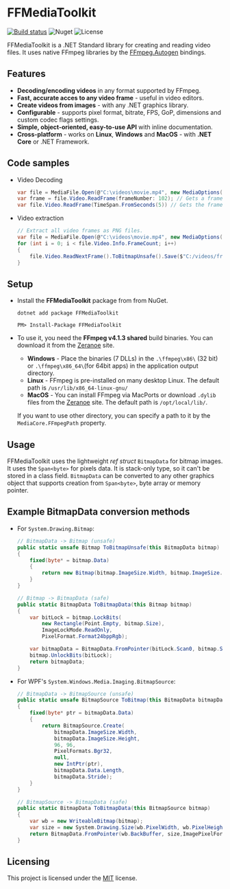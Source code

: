 ﻿
# FFMediaToolkit

[![Build status](https://ci.appveyor.com/api/projects/status/9vaaqchtx1d5nldj?svg=true)](https://ci.appveyor.com/project/radek41/ffmediatoolkit) ![Nuget](https://img.shields.io/nuget/v/FFMediaToolkit.svg)
![License](https://img.shields.io/github/license/radek-k/FFMediaToolkit.svg)

FFMediaToolkit is a .NET Standard library for creating and reading video files. It uses native FFmpeg libraries by the [FFmpeg.Autogen](https://github.com/Ruslan-B/FFmpeg.AutoGen) bindings.

## Features

- **Decoding/encoding videos** in any format supported by FFmpeg.
- **Fast, accurate acces to any video frame** - useful in video editors.
- **Create videos from images** - with any .NET graphics library.
- **Configurable** - supports pixel format, bitrate, FPS, GoP, dimensions and custom codec flags settings.
- **Simple, object-oriented, easy-to-use API** with inline documentation.
- **Cross-platform** - works on **Linux**, **Windows** and **MacOS** - with **.NET Core** or .NET Framework.

## Code samples

- Video Decoding

    ````c#
    var file = MediaFile.Open(@"C:\videos\movie.mp4", new MediaOptions()); // Opens the multimedia file
    var frame = file.Video.ReadFrame(frameNumber: 102); // Gets a frame by its number.
    var file.Video.ReadFrame(TimeSpan.FromSeconds(5)) // Gets the frame at 5th second of the video.
    ````

- Video extraction

    ````c#
    // Extract all video frames as PNG files.
    var file = MediaFile.Open(@"C:\videos\movie.mp4", new MediaOptions());
    for (int i = 0; i < file.Video.Info.FrameCount; i++)
    {
        file.Video.ReadNextFrame().ToBitmapUnsafe().Save($"C:/videos/frame_{i}.png");
    }

    ````

## Setup

- Install the **FFMediaToolkit** package from from NuGet.

    ````shell
    dotnet add package FFMediaToolkit
    ````

    ````Package Manager Console
    PM> Install-Package FFMediaToolkit
    ````

- To use it, you need the **FFmpeg v4.1.3 shared** build binaries. You can download it from the [Zeranoe](https://ffmpeg.zeranoe.com/builds/) site.
    - **Windows** - Place the binaries (7 DLLs) in the `.\ffmpeg\x86\` (32 bit) or `.\ffmpeg\x86_64\`(for 64bit apps) in the application output directory.
    - **Linux** - FFmpeg is pre-installed on many desktop Linux. The default path is `/usr/lib/x86_64-linux-gnu/`
    - **MacOS** - You can install FFmpeg via MacPorts or download `.dylib` files from the [Zeranoe](https://ffmpeg.zeranoe.com/builds/) site. The default path is `/opt/local/lib/`.

    If you want to use other directory, you can specify a path to it by the  `MediaCore.FFmpegPath` property.

## Usage

FFMediaToolkit uses the lightweight *ref struct* `BitmapData` for bitmap images. It uses the `Span<byte>` for pixels data. It is stack-only type, so it can't be stored in a class field. `BitmapData` can be converted to any other graphics object that supports creation from `Span<byte>`, byte array or memory pointer.

## Example BitmapData conversion methods

- For `System.Drawing.Bitmap`:

    ````c#
    // BitmapData -> Bitmap (unsafe)
    public static unsafe Bitmap ToBitmapUnsafe(this BitmapData bitmap)
    {
        fixed(byte* = bitmap.Data)
        {
            return new Bitmap(bitmap.ImageSize.Width, bitmap.ImageSize.Height, bitmap.Stride, PixelFormat.Format24bppRgb, new IntPtr(bitmap.Data));
        }
    }

    // Bitmap -> BitmapData (safe)
    public static BitmapData ToBitmapData(this Bitmap bitmap)
    {
        var bitLock = bitmap.LockBits(
            new Rectangle(Point.Empty, bitmap.Size),
            ImageLockMode.ReadOnly,
            PixelFormat.Format24bppRgb);

        var bitmapData = BitmapData.FromPointer(bitLock.Scan0, bitmap.Size, ImagePixelFormat.BGR24);
        bitmap.UnlockBits(bitLock);
        return bitmapData;
    }
    ````

- For WPF's `System.Windows.Media.Imaging.BitmapSource`:

    ````c#
    // BitmapData -> BitmapSource (unsafe)
    public static unsafe BitmapSource ToBitmap(this BitmapData bitmapData)
    {
        fixed(byte* ptr = bitmapData.Data)
        {
            return BitmapSource.Create(
                bitmapData.ImageSize.Width,
                bitmapData.ImageSize.Height,
                96, 96,
                PixelFormats.Bgr32,
                null,
                new IntPtr(ptr),
                bitmapData.Data.Length,
                bitmapData.Stride);
        }
    }

    // BitmapSource -> BitmapData (safe)
    public static BitmapData ToBitmapData(this BitmapSource bitmap)
    {
        var wb = new WriteableBitmap(bitmap);
        var size = new System.Drawing.Size(wb.PixelWidth, wb.PixelHeight);
        return BitmapData.FromPointer(wb.BackBuffer, size,ImagePixelFormat.BGRA32);
    }
    ````

## Licensing

This project is licensed under the [MIT](https://github.com/radek-k/FFMediaToolkit/blob/master/LICENSE) license.
